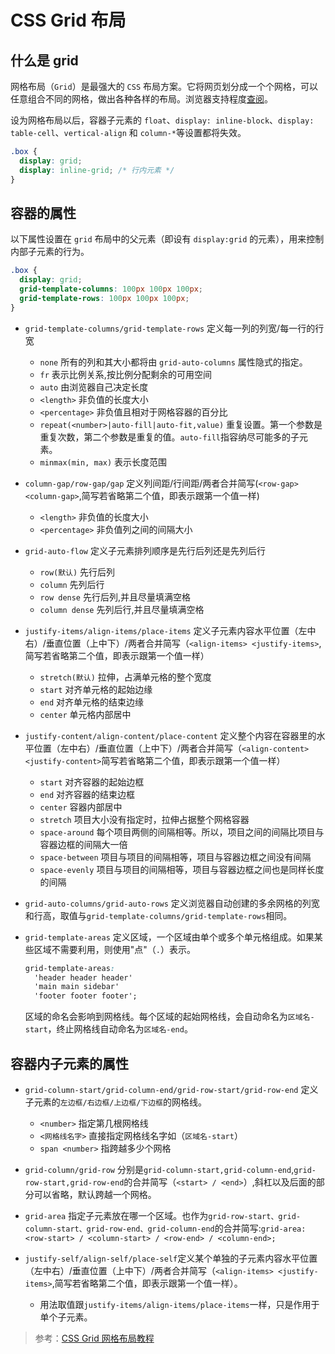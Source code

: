 # CSS Grid 布局

## 什么是 grid

网格布局（`Grid`）是最强大的 `CSS` 布局方案。它将网页划分成一个个网格，可以任意组合不同的网格，做出各种各样的布局。浏览器支持程度[查阅](https://www.caniuse.com/#search=grid)。

设为网格布局以后，容器子元素的 `float`、`display: inline-block`、`display: table-cell`、`vertical-align` 和 `column-*`等设置都将失效。

```css
.box {
  display: grid;
  display: inline-grid; /* 行内元素 */
}
```

## 容器的属性

以下属性设置在 `grid` 布局中的父元素（即设有 `display:grid` 的元素），用来控制内部子元素的行为。

```css
.box {
  display: grid;
  grid-template-columns: 100px 100px 100px;
  grid-template-rows: 100px 100px 100px;
}
```

- `grid-template-columns/grid-template-rows` 定义每一列的列宽/每一行的行宽

  - `none` 所有的列和其大小都将由 `grid-auto-columns` 属性隐式的指定。
  - `fr` 表示比例关系,按比例分配剩余的可用空间
  - `auto` 由浏览器自己决定长度
  - `<length>` 非负值的长度大小
  - `<percentage>` 非负值且相对于网格容器的百分比
  - `repeat(<number>|auto-fill|auto-fit,value)` 重复设置。第一个参数是重复次数，第二个参数是重复的值。`auto-fill`指容纳尽可能多的子元素。
  - `minmax(min, max)` 表示长度范围

- `column-gap/row-gap/gap` 定义列间距/行间距/两者合并简写(`<row-gap> <column-gap>`,简写若省略第二个值，即表示跟第一个值一样)

  - `<length>` 非负值的长度大小
  - `<percentage>` 非负值列之间的间隔大小

- `grid-auto-flow` 定义子元素排列顺序是先行后列还是先列后行

  - `row(默认)` 先行后列
  - `column` 先列后行
  - `row dense` 先行后列,并且尽量填满空格
  - `column dense` 先列后行,并且尽量填满空格

- `justify-items/align-items/place-items` 定义子元素内容水平位置（左中右）/垂直位置（上中下）/两者合并简写（`<align-items> <justify-items>`,简写若省略第二个值，即表示跟第一个值一样）

  - `stretch(默认)` 拉伸，占满单元格的整个宽度
  - `start` 对齐单元格的起始边缘
  - `end` 对齐单元格的结束边缘
  - `center` 单元格内部居中

- `justify-content/align-content/place-content` 定义整个内容在容器里的水平位置（左中右）/垂直位置（上中下）/两者合并简写（`<align-content> <justify-content>`简写若省略第二个值，即表示跟第一个值一样）

  - `start` 对齐容器的起始边框
  - `end` 对齐容器的结束边框
  - `center` 容器内部居中
  - `stretch` 项目大小没有指定时，拉伸占据整个网格容器
  - `space-around` 每个项目两侧的间隔相等。所以，项目之间的间隔比项目与容器边框的间隔大一倍
  - `space-between` 项目与项目的间隔相等，项目与容器边框之间没有间隔
  - `space-evenly` 项目与项目的间隔相等，项目与容器边框之间也是同样长度的间隔

- `grid-auto-columns/grid-auto-rows` 定义浏览器自动创建的多余网格的列宽和行高，取值与`grid-template-columns/grid-template-rows`相同。

- `grid-template-areas` 定义区域，一个区域由单个或多个单元格组成。如果某些区域不需要利用，则使用"点"（`.`）表示。

  ```css
  grid-template-areas:
    'header header header'
    'main main sidebar'
    'footer footer footer';
  ```

  区域的命名会影响到网格线。每个区域的起始网格线，会自动命名为`区域名-start`，终止网格线自动命名为`区域名-end`。

## 容器内子元素的属性

- `grid-column-start/grid-column-end/grid-row-start/grid-row-end` 定义子元素的`左边框/右边框/上边框/下边框`的网格线。

  - `<number>` 指定第几根网格线
  - `<网格线名字>` 直接指定网格线名字如（`区域名-start`）
  - `span <number>` 指跨越多少个网格

- `grid-column/grid-row` 分别是`grid-column-start,grid-column-end`,`grid-row-start,grid-row-end`的合并简写（`<start> / <end>`）,斜杠以及后面的部分可以省略，默认跨越一个网格。

- `grid-area` 指定子元素放在哪一个区域。也作为`grid-row-start、grid-column-start、grid-row-end、grid-column-end`的合并简写:`grid-area: <row-start> / <column-start> / <row-end> / <column-end>;`

- `justify-self/align-self/place-self`定义某个单独的子元素内容水平位置（左中右）/垂直位置（上中下）/两者合并简写（`<align-items> <justify-items>`,简写若省略第二个值，即表示跟第一个值一样）。
  - 用法取值跟`justify-items/align-items/place-items`一样，只是作用于单个子元素。

> 参考：[CSS Grid 网格布局教程](http://www.ruanyifeng.com/blog/2019/03/grid-layout-tutorial.html)
